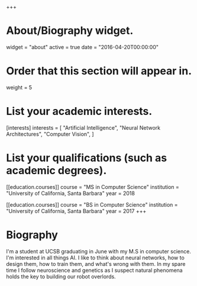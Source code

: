 +++
# About/Biography widget.
widget = "about"
active = true
date = "2016-04-20T00:00:00"

# Order that this section will appear in.
weight = 5

# List your academic interests.
[interests]
  interests = [
    "Artificial Intelligence",
    "Neural Network Architectures",
    "Computer Vision",
  ]

# List your qualifications (such as academic degrees).
[[education.courses]]
  course = "MS in Computer Science"
  institution = "University of California, Santa Barbara"
  year = 2018

[[education.courses]]
  course = "BS in Computer Science"
  institution = "University of California, Santa Barbara"
  year = 2017
+++

# Biography

I'm a student at UCSB graduating in June with my M.S in computer science. I'm interested in all things AI. I like to think about neural networks, how to design them, how to train them, and what's wrong with them. In my spare time I follow neuroscience and genetics as I suspect natural phenomena holds the key to building our robot overlords.